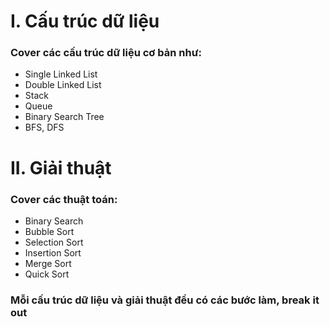 # I. Cấu trúc dữ liệu
### Cover các cấu trúc dữ liệu cơ bản như:
- Single Linked List
- Double Linked List
- Stack
- Queue
- Binary Search Tree
- BFS, DFS

# II. Giải thuật
### Cover các thuật toán:
- Binary Search
- Bubble Sort
- Selection Sort
- Insertion Sort
- Merge Sort
- Quick Sort

### Mỗi cấu trúc dữ liệu và giải thuật đều có các bước làm, break it out
